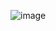 ![image](https://user-images.githubusercontent.com/689226/79945533-8e3e7580-848b-11ea-906e-b8c6a405455a.png)
